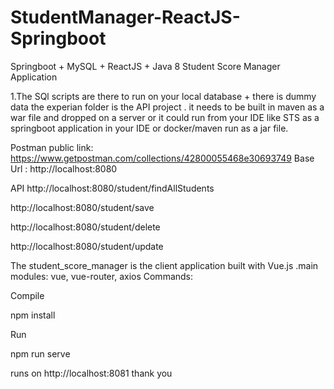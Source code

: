 # StudentManager-ReactJS-Springboot

Springboot + MySQL + ReactJS + Java 8 Student Score Manager Application

1.The SQl scripts are there to run on your local database + there is dummy data the experian folder is the API project . it needs to be built in maven as a war file and dropped on a server or it could run from your IDE like STS as a springboot application in your IDE or docker/maven run as a jar file.

Postman public link: https://www.getpostman.com/collections/42800055468e30693749 Base Url : http://localhost:8080

API http://localhost:8080/student/findAllStudents

http://localhost:8080/student/save

http://localhost:8080/student/delete

http://localhost:8080/student/update

The student_score_manager is the client application built with Vue.js .main modules: vue, vue-router, axios Commands:

Compile 

npm install 

Run 

npm run serve 

runs on http://localhost:8081 thank you
